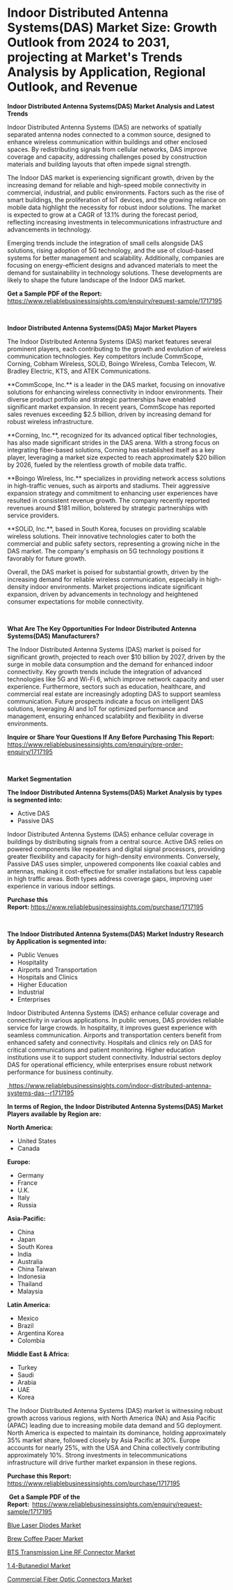 <p><h1>Indoor Distributed Antenna Systems(DAS) Market Size: Growth Outlook from 2024 to 2031, projecting at Market's Trends Analysis by Application, Regional Outlook, and Revenue</h1></p><p><strong>Indoor Distributed Antenna Systems(DAS) Market Analysis and Latest Trends</strong></p>
<p><p>Indoor Distributed Antenna Systems (DAS) are networks of spatially separated antenna nodes connected to a common source, designed to enhance wireless communication within buildings and other enclosed spaces. By redistributing signals from cellular networks, DAS improve coverage and capacity, addressing challenges posed by construction materials and building layouts that often impede signal strength.</p><p>The Indoor DAS market is experiencing significant growth, driven by the increasing demand for reliable and high-speed mobile connectivity in commercial, industrial, and public environments. Factors such as the rise of smart buildings, the proliferation of IoT devices, and the growing reliance on mobile data highlight the necessity for robust indoor solutions. The market is expected to grow at a CAGR of 13.1% during the forecast period, reflecting increasing investments in telecommunications infrastructure and advancements in technology.</p><p>Emerging trends include the integration of small cells alongside DAS solutions, rising adoption of 5G technology, and the use of cloud-based systems for better management and scalability. Additionally, companies are focusing on energy-efficient designs and advanced materials to meet the demand for sustainability in technology solutions. These developments are likely to shape the future landscape of the Indoor DAS market.</p></p>
<p><strong>Get a Sample PDF of the Report:&nbsp;</strong> <a href="https://www.reliablebusinessinsights.com/enquiry/request-sample/1717195?utm_campaign=39&utm_medium=2&utm_source=Github&utm_content=ia&utm_term=14102024&utm_id=indoor-distributed-antenna-systemsdas">https://www.reliablebusinessinsights.com/enquiry/request-sample/1717195</a></p>
<p>&nbsp;</p>
<p><strong>Indoor Distributed Antenna Systems(DAS) Major Market Players</strong></p>
<p><p>The Indoor Distributed Antenna Systems (DAS) market features several prominent players, each contributing to the growth and evolution of wireless communication technologies. Key competitors include CommScope, Corning, Cobham Wireless, SOLiD, Boingo Wireless, Comba Telecom, W. Bradley Electric, KTS, and ATEK Communications.</p><p>**CommScope, Inc.** is a leader in the DAS market, focusing on innovative solutions for enhancing wireless connectivity in indoor environments. Their diverse product portfolio and strategic partnerships have enabled significant market expansion. In recent years, CommScope has reported sales revenues exceeding $2.5 billion, driven by increasing demand for robust wireless infrastructure.</p><p>**Corning, Inc.**, recognized for its advanced optical fiber technologies, has also made significant strides in the DAS arena. With a strong focus on integrating fiber-based solutions, Corning has established itself as a key player, leveraging a market size expected to reach approximately $20 billion by 2026, fueled by the relentless growth of mobile data traffic.</p><p>**Boingo Wireless, Inc.** specializes in providing network access solutions in high-traffic venues, such as airports and stadiums. Their aggressive expansion strategy and commitment to enhancing user experiences have resulted in consistent revenue growth. The company recently reported revenues around $181 million, bolstered by strategic partnerships with service providers.</p><p>**SOLiD, Inc.**, based in South Korea, focuses on providing scalable wireless solutions. Their innovative technologies cater to both the commercial and public safety sectors, representing a growing niche in the DAS market. The company's emphasis on 5G technology positions it favorably for future growth.</p><p>Overall, the DAS market is poised for substantial growth, driven by the increasing demand for reliable wireless communication, especially in high-density indoor environments. Market projections indicate significant expansion, driven by advancements in technology and heightened consumer expectations for mobile connectivity.</p></p>
<p>&nbsp;</p>
<p><strong>What Are The Key Opportunities For Indoor Distributed Antenna Systems(DAS) Manufacturers?</strong></p>
<p><p>The Indoor Distributed Antenna Systems (DAS) market is poised for significant growth, projected to reach over $10 billion by 2027, driven by the surge in mobile data consumption and the demand for enhanced indoor connectivity. Key growth trends include the integration of advanced technologies like 5G and Wi-Fi 6, which improve network capacity and user experience. Furthermore, sectors such as education, healthcare, and commercial real estate are increasingly adopting DAS to support seamless communication. Future prospects indicate a focus on intelligent DAS solutions, leveraging AI and IoT for optimized performance and management, ensuring enhanced scalability and flexibility in diverse environments.</p></p>
<p><strong>Inquire or Share Your Questions If Any Before Purchasing This Report:</strong> <a href="https://www.reliablebusinessinsights.com/enquiry/pre-order-enquiry/1717195?utm_campaign=39&utm_medium=2&utm_source=Github&utm_content=ia&utm_term=14102024&utm_id=indoor-distributed-antenna-systemsdas">https://www.reliablebusinessinsights.com/enquiry/pre-order-enquiry/1717195</a></p>
<p>&nbsp;</p>
<p><strong>Market Segmentation</strong></p>
<p><strong>The Indoor Distributed Antenna Systems(DAS) Market Analysis by types is segmented into:</strong></p>
<p><ul><li>Active DAS</li><li>Passive DAS</li></ul></p>
<p><p>Indoor Distributed Antenna Systems (DAS) enhance cellular coverage in buildings by distributing signals from a central source. Active DAS relies on powered components like repeaters and digital signal processors, providing greater flexibility and capacity for high-density environments. Conversely, Passive DAS uses simpler, unpowered components like coaxial cables and antennas, making it cost-effective for smaller installations but less capable in high traffic areas. Both types address coverage gaps, improving user experience in various indoor settings.</p></p>
<p><strong>Purchase this Report:&nbsp;</strong><a href="https://www.reliablebusinessinsights.com/purchase/1717195?utm_campaign=39&utm_medium=2&utm_source=Github&utm_content=ia&utm_term=14102024&utm_id=indoor-distributed-antenna-systemsdas">https://www.reliablebusinessinsights.com/purchase/1717195</a></p>
<p>&nbsp;</p>
<p><strong>The Indoor Distributed Antenna Systems(DAS) Market Industry Research by Application is segmented into:</strong></p>
<p><ul><li>Public Venues</li><li>Hospitality</li><li>Airports and Transportation</li><li>Hospitals and Clinics</li><li>Higher Education</li><li>Industrial</li><li>Enterprises</li></ul></p>
<p><p>Indoor Distributed Antenna Systems (DAS) enhance cellular coverage and connectivity in various applications. In public venues, DAS provides reliable service for large crowds. In hospitality, it improves guest experience with seamless communication. Airports and transportation centers benefit from enhanced safety and connectivity. Hospitals and clinics rely on DAS for critical communications and patient monitoring. Higher education institutions use it to support student connectivity. Industrial sectors deploy DAS for operational efficiency, while enterprises ensure robust network performance for business continuity.</p></p>
<p><a href="https://www.reliablebusinessinsights.com/indoor-distributed-antenna-systems-das--r1717195?utm_campaign=39&utm_medium=2&utm_source=Github&utm_content=ia&utm_term=14102024&utm_id=indoor-distributed-antenna-systemsdas">&nbsp;https://www.reliablebusinessinsights.com/indoor-distributed-antenna-systems-das--r1717195</a></p>
<p><strong>In terms of Region, the Indoor Distributed Antenna Systems(DAS) Market Players available by Region are:</strong></p>
<p>
    <p> <strong> North America: </strong>
        <ul>
            <li>United States</li>
            <li>Canada</li>
        </ul>
        </p> 
    <p> <strong> Europe: </strong>
        <ul>
            <li>Germany</li>
            <li>France</li>
            <li>U.K.</li>
            <li>Italy</li>
            <li>Russia</li>
        </ul>
        </p> 
    <p> <strong> Asia-Pacific: </strong>
        <ul>
            <li>China</li>
            <li>Japan</li>
            <li>South Korea</li>
            <li>India</li>
            <li>Australia</li>
            <li>China Taiwan</li>
            <li>Indonesia</li>
            <li>Thailand</li>
            <li>Malaysia</li>
        </ul>
        </p> 
    <p> <strong> Latin America: </strong>
        <ul>
            <li>Mexico</li>
            <li>Brazil</li>
            <li>Argentina Korea</li>
            <li>Colombia</li>
        </ul>
        </p> 
    <p> <strong> Middle East & Africa: </strong>
        <ul>
            <li>Turkey</li>
            <li>Saudi</li>
            <li>Arabia</li>
            <li>UAE</li>
            <li>Korea</li>
        </ul>
    </p>
    </p>
<p><p>The Indoor Distributed Antenna Systems (DAS) market is witnessing robust growth across various regions, with North America (NA) and Asia Pacific (APAC) leading due to increasing mobile data demand and 5G deployment. North America is expected to maintain its dominance, holding approximately 35% market share, followed closely by Asia Pacific at 30%. Europe accounts for nearly 25%, with the USA and China collectively contributing approximately 10%. Strong investments in telecommunications infrastructure will drive further market expansion in these regions.</p></p>
<p><strong>Purchase this Report: </strong><a href="https://www.reliablebusinessinsights.com/purchase/1717195?utm_campaign=39&utm_medium=2&utm_source=Github&utm_content=ia&utm_term=14102024&utm_id=indoor-distributed-antenna-systemsdas">https://www.reliablebusinessinsights.com/purchase/1717195</a></p>
<p>&nbsp;<strong>Get a Sample PDF of the Report:&nbsp;&nbsp;</strong><a href="https://www.reliablebusinessinsights.com/enquiry/request-sample/1717195?utm_campaign=39&utm_medium=2&utm_source=Github&utm_content=ia&utm_term=14102024&utm_id=indoor-distributed-antenna-systemsdas">https://www.reliablebusinessinsights.com/enquiry/request-sample/1717195</a></p>
<p><strong></strong></p>
<p><p><a href="https://www.linkedin.com/pulse/emerging-blue-laser-diodes-market-opportunities-analysis-investors-az9ff?trk=public_post_embed_feed-article-content&utm_campaign=39&utm_medium=2&utm_source=Github&utm_content=ia&utm_term=14102024&utm_id=indoor-distributed-antenna-systemsdas">Blue Laser Diodes Market</a></p><p><a href="https://www.linkedin.com/pulse/market-dynamics-future-trends-global-brew-coffee-paper-sector-imczf?trk=public_post_embed_feed-article-content&utm_campaign=39&utm_medium=2&utm_source=Github&utm_content=ia&utm_term=14102024&utm_id=indoor-distributed-antenna-systemsdas">Brew Coffee Paper Market</a></p><p><a href="https://github.com/MegiMusaj575/Market-Research-Report-List-1/blob/main/bts-transmission-line-rf-connector-market.md?utm_campaign=39&utm_medium=2&utm_source=Github&utm_content=ia&utm_term=14102024&utm_id=indoor-distributed-antenna-systemsdas">BTS Transmission Line RF Connector Market</a></p><p><a href="https://www.linkedin.com/pulse/key-drivers-14-butanediol-market-trends-future-outlook-2024-2031-qo3af?trk=public_post_embed_feed-article-content&utm_campaign=39&utm_medium=2&utm_source=Github&utm_content=ia&utm_term=14102024&utm_id=indoor-distributed-antenna-systemsdas">1,4-Butanediol Market</a></p><p><a href="https://github.com/tomasa8xtkvotaw/Market-Research-Report-List-1/blob/main/commercial-fiber-optic-connectors-market.md?utm_campaign=39&utm_medium=2&utm_source=Github&utm_content=ia&utm_term=14102024&utm_id=indoor-distributed-antenna-systemsdas">Commercial Fiber Optic Connectors Market</a></p></p>